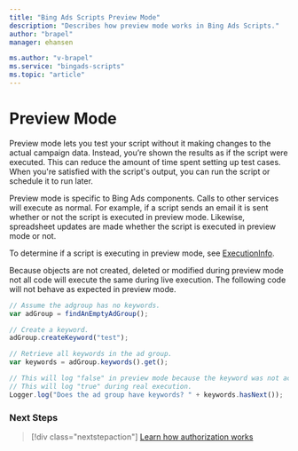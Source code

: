 ```yaml
---
title: "Bing Ads Scripts Preview Mode"
description: "Describes how preview mode works in Bing Ads Scripts."
author: "brapel"
manager: ehansen

ms.author: "v-brapel"
ms.service: "bingads-scripts"
ms.topic: "article"
---
```


# Preview Mode

Preview mode lets you test your script without it making changes to the actual campaign data. Instead, you’re shown the results as if the script were executed. This can reduce the amount of time spent setting up test cases. When you're satisfied with the script's output, you can run the script or schedule it to run later.

Preview mode is specific to Bing Ads components. Calls to other services will execute as normal. For example, if a script sends an email it is sent whether or not the script is executed in preview mode. Likewise, spreadsheet updates are made whether the script is executed in preview mode or not. 

To determine if a script is executing in preview mode, see [ExecutionInfo](../reference/ExecutionInfo).

Because objects are not created, deleted or modified during preview mode not all code will execute the same during live execution. The following code will not behave as expected in preview mode.

```javascript
// Assume the adgroup has no keywords.
var adGroup = findAnEmptyAdGroup();

// Create a keyword.
adGroup.createKeyword("test");

// Retrieve all keywords in the ad group.
var keywords = adGroup.keywords().get();

// This will log "false" in preview mode because the keyword was not actually created.
// This will log "true" during real execution.
Logger.log("Does the ad group have keywords? " + keywords.hasNext());
```

### Next Steps

> [!div class="nextstepaction"]
> [Learn how authorization works](./authorization.md)